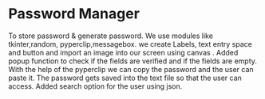 # Password Manager
To store password & generate password. We use modules like tkinter,random, pyperclip,messagebox.
we create Labels, text entry space and button and import an image into our screen using canvas .
Added  popup function to check if the fields are verified and if the fields are empty. With the help of the pyperclip we can copy the password and the user can paste it.
The password gets saved into the text file so that the user can access.
Added search option for the user using json.
